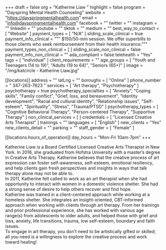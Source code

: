 +++
draft = false
org = "Katherine Liaw "
highlight = false
program = "Dayspring Mental Health Counseling"
website = "https://dayspringmentalhealth.com"
email = "info@dayspringmentalhealth.com"
facebook = ""
twitter = ""
instagram = ""
linkedin = ""
youtube = ""
tiktok = ""
medium = ""
best_way_to_contact = [ "Website" ]
payment_types = [ "N/A" ]
sliding_scale_clinical = true
payment_info_clinical = """
$150/50-min session. 
We offer superbills to those clients who seek reimbursement from their health insurance."""
payment_types_non_clinical = [ ]
sliding_scale_non_clinical = false
payment_info_non_clinical = ""
ada_compliant = false
telehealth = "Yes"
tags = [ "individual" ]
client_requirements = ""
age_groups = [
  "Youth and Teenagers (14 to 19)",
  "Adults (19 to 64)",
  "Seniors (65+)"
]
image = "/img/katcircle - Katherine Liaw.jpg"

[[locations]]
address = ""
latLng = ""
boroughs = [ "Online" ]
phone_number = " 347-263-7623 "
services = [ "Art therapy", "Psychotherapy" ]
psychotherapy = true
psychotherapy_specialties = [
  "Anxiety",
  "Coping skills",
  "Family conflict",
  "Grief, loss, and bereavement",
  "Identity development",
  "Racial and cultural identity",
  "Relationship issues",
  "Self-esteem",
  "Spirituality",
  "Stress",
  "Trauma/PTSD"
]
psychotherapy_types = [
  "Cognitive Behavioral Therapy",
  "Person-centered Therapy",
  "Supportive Therapy"
]
non_clinical_services = [ ]
credentials = [ "Licensed Creative Arts Therapist" ]
trainings = ""
languages = [ "English" ]
new_clients = "Yes"
new_clients_detail = ""
parking = ""
staff_gender = [ "Female" ]

  [[locations.hours_of_operation]]
  day_hours = "Mon-Fri 10am-7pm"
+++


Katherine Liaw is a Board Certified Licensed Creative Arts Therapist in New York. In 2016, she graduated from Hofstra University with a master’s degree in Creative Arts Therapy. Katherine believes that the creative process of art expression can foster self-awareness, self-esteem, emotional resiliency, and help clients gain fresh perspectives and insights in ways that talk therapy alone may not be able to. <br>
In 2011, Katherine felt called to work as an art therapist when she had opportunity to interact with women in a domestic violence shelter. She had a strong sense of desire to help others recover and find hope. <br>
Katherine was trained in a client-centered approach while working at a homeless shelter. She integrates an insight-oriented, CBT-informed approach when working with clients through art therapy. From her trainings and prior professional experience, she has worked with various age range(s) from adolescents to older adults, and helped those with grief and loss, anxiety, life transitions, trauma, low self-esteem, boundary and faith issues. <br>
To engage in art therapy, you don’t need to be artistically gifted or skilled; all you need is a willingness to explore the creative process and work toward healing! <br>
